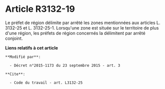 # Article R3132-19

Le préfet de région délimite par arrêté les zones mentionnées aux articles L. 3132-25 et L. 3132-25-1. Lorsqu'une zone est
située sur le territoire de plus d'une région, les préfets de région concernés la délimitent par arrêté conjoint.

**Liens relatifs à cet article**

	**Modifié par**:

	  - Décret n°2015-1173 du 23 septembre 2015 - art. 3

	**Cite**:

	  - Code du travail - art. L3132-25
